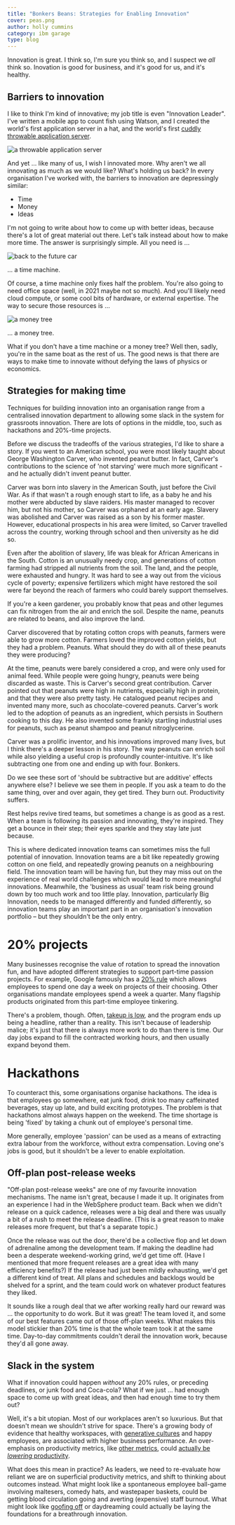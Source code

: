 ```yaml
---
title: "Bonkers Beans: Strategies for Enabling Innovation"
cover: peas.png
author: holly cummins
category: ibm garage
type: blog
---
```


Innovation is great. I think so, I'm sure you think so, and I suspect we _all_ think so.
Inovation is good for business, and it's good for us, and it's healthy.

## Barriers to innovation

I like to think I'm kind of innovative; my job title is even "Innovation Leader". I've written a mobile app to count fish using Watson, and I created the world's first application server in a hat, and the world's first [cuddly throwable application server](https://noti.st/holly-cummins/TQpfJM).

![a throwable application server](throwable-application-server.png)

And yet ... like many of us, I wish I innovated more. Why aren't we all innovating as much as we would like? What's holding us back? In every organisation I've worked with, the barriers to innovation are depressingly similar:

- Time
- Money
- Ideas

I'm not going to write about how to come up with better ideas, because there's a lot of great material out there. Let's talk instead about how to make more time. The answer is surprisingly simple. All you need is ...

![back to the future car](back-to-the-future-car.png)

... a time machine.

Of course, a time machine only fixes half the problem.
You're also going to need office space (well, in 2021 maybe not so much).
And you'll likely need cloud compute, or some cool bits of hardware, or external expertise. The way to secure those resources is ...

![a money tree](money-tree.png)

... a money tree.

What if you don't have a time machine or a money tree? Well then, sadly, you're in
the same boat as the rest of us. The good news is that there are ways to make time to innovate without defying the laws of physics or economics.

## Strategies for making time

Techniques for building innovation into an organisation range
from a centralised innovation department to allowing some slack in the system for grassroots innovation.
There are lots of options in the middle, too, such as hackathons and 20%-time projects.

Before we discuss the tradeoffs of the various strategies, I'd like to share a story.
If you went to an American school, you were most likely taught about
George Washington Carver, who invented peanut butter. In fact, Carver's
contributions to the science of 'not starving' were much more significant -
and he actually didn't invent peanut butter.

Carver was born into slavery in the American South, just before the Civil War.
As if that wasn't a rough enough start to life, as a baby
he and his mother were abducted
by slave raiders. His master managed to recover him, but not his mother, so
Carver was orphaned at an early age. Slavery was abolished and Carver was raised
as a son by his former master. However, educational prospects
in his area were limited, so Carver travelled across the country,
working through school and then university as he did so.

Even after the abolition of slavery, life was bleak for African
Americans in the South. Cotton is an unusually needy crop,
and generations of cotton farming had
stripped all nutrients from the soil. The land, and the people,
were exhausted and hungry. It was hard to see a way out from
the vicious cycle of poverty; expensive fertilizers which might have restored the
soil were far beyond the reach
of farmers who could barely support themselves.

If you're a keen gardener, you probably know that peas and other legumes
can fix nitrogen from the air and enrich the soil. Despite the name,
peanuts are related to beans, and also improve the land.

Carver discovered that by rotating
cotton crops with peanuts, farmers were able to grow more cotton.
Farmers loved the improved cotton yields, but they had a problem. Peanuts.
What should they do with all of these peanuts they were producing?

At the time, peanuts were barely considered a crop, and were only used
for animal feed. While people were going hungry, peanuts were being discarded
as waste. This is Carver's second great contribution.
Carver pointed out that peanuts were high in nutrients, especially high
in protein, and that they were also pretty tasty. He catalogued
peanut recipes and invented many more, such as chocolate-covered peanuts.
Carver's work led to the adoption
of peanuts as an ingredient, which persists in Southern cooking
to this day. He also invented some frankly startling industrial
uses for peanuts, such as peanut shampoo and peanut nitroglycerine.

Carver was a prolific inventor, and his innovations improved
many lives, but I think there's a deeper lesson in his story. The way
peanuts can enrich soil while also yielding a useful crop is
profoundly counter-intuitive. It's like subtracting one from
one and ending up with four. Bonkers.

Do we see these sort of 'should be subtractive but are additive' effects anywhere
else? I believe we see them in people.
If you ask a team to do the same thing, over and over again,
they get tired. They burn out. Productivity suffers.

Rest helps revive tired teams, but sometimes a change is
as good as a rest. When a team is following its passion
and innovating, they're inspired. They get a bounce in their step; their eyes sparkle
and they stay late just because.

This is where dedicated innovation teams can sometimes
miss the full potential of innovation. Innovation teams are a bit like repeatedly
growing cotton on one field, and repeatedly growing peanuts on a neighbouring
field. The innovation team will be having fun, but they may miss out on the experience of real world challenges
which would lead to more meaningful innovations. Meanwhile, the 'business as usual' team
risk being ground down by too much work and too little play. Innovation,
particularly Big Innovation, needs to be managed differently and funded
differently, so innovation teams play an important part in an organisation's
innovation portfolio – but they shouldn't be the only entry.

# 20% projects

Many businesses recognise the value of rotation to spread the innovation fun,
and have adopted different strategies to support part-time passion projects.
For example, Google famously has a [20% rule](https://www.inc.com/bryan-adams/12-ways-to-encourage-more-free-thinking-and-innovation-into-any-business.html)
which allows employees to spend one day a week on projects of their choosing.
Other organisations mandate employees spend a week a quarter. Many flagship
products originated from this part-time employee tinkering.

There's a problem, though. Often, [takeup is low](https://www.inc.com/bill-murphy-jr/google-says-it-still-uses-20-percent-rule-you-should-totally-copy-it.html), and the program
ends up being a headline, rather than a reality. This isn't because of leadership malice; it's
just that there is always more work to do than there is time.
Our day jobs expand to fill the contracted working hours, and then usually
expand beyond them.

# Hackathons

To counteract this, some organisations organise hackathons.
The idea is that employees go somewhere, eat junk food,
drink too many caffeinated beverages, stay up late, and build exciting
prototypes. The problem is that hackathons almost always happen on the weekend.
The time shortage is being 'fixed' by taking a chunk out of
employee's personal time.

More generally, employee 'passion' can be used as a means of extracting
extra labour from the workforce, without extra compensation. Loving
one's jobs is good, but it shouldn't be a lever to enable exploitation.

## Off-plan post-release weeks

"Off-plan post-release weeks" are one of my favourite innovation mechanisms.
The name isn't great, because I made it up. It originates from an experience
I had in the WebSphere product team. Back when we didn't release on a
quick cadence, releases were a big deal and there was usually a bit of a
rush to meet the release deadline. (This is a great reason to make
releases more frequent, but that's a separate topic.)

Once the release was out the door, there'd be a collective flop and let
down of adrenaline among the development team. If making the deadline
had been a desperate weekend-working grind, we'd get time off. (Have I mentioned
that more frequent releases are a great idea with many efficiency benefits?)
If the release had just been mildly exhausting, we'd get a different kind of treat.
All plans and schedules and backlogs would be shelved for a sprint, and the team
could work on whatever product features they liked.

It sounds like a rough deal that we after working really hard our reward was ... the opportunity to
do work.
But it was great!
The team loved it, and some of our best features
came out of those off-plan weeks. What makes this model stickier than
20% time is that the whole team took it at the same time. Day-to-day
commitments couldn't derail the innovation work, because they'd all gone away.

## Slack in the system

What if innovation could happen _without_ any 20% rules, or preceding deadlines,
or junk food and Coca-cola? What if we just ... had enough space to come
up with great ideas, and then had enough time to try them out?

Well, it's a bit utopian. Most of our workplaces aren't so luxurious.
But that doesn't mean we shouldn't strive for space.
There's a growing body of evidence that healthy workspaces, with [generative cultures](https://itrevolution.com/westrums-organizational-model-in-tech-orgs/)
and happy employees, are associated with higher business performance.
An over-emphasis on productivity metrics, like [other metrics](https://twitter.com/holly_cummins/status/1448346379080843273?s=20), could [actually be _lowering_ productivity](https://madned.substack.com/p/the-value-of-screwing-around-at-work).

What does this mean in practice? As leaders, we need to re-evaluate how reliant we are on superficial productivity metrics,
and shift to thinking about outcomes instead.
What might look like a spontaneous employee ball-game involving maltesers, comedy hats, and wastepaper baskets, could be
getting blood circulation going and averting (expensive) staff burnout. What might look like [goofing off](https://www.forbes.com/sites/susanadams/2012/06/18/eight-ways-goofing-off-can-make-you-more-productive/) or daydreaming could actually be laying the foundations for a breathrough innovation.
